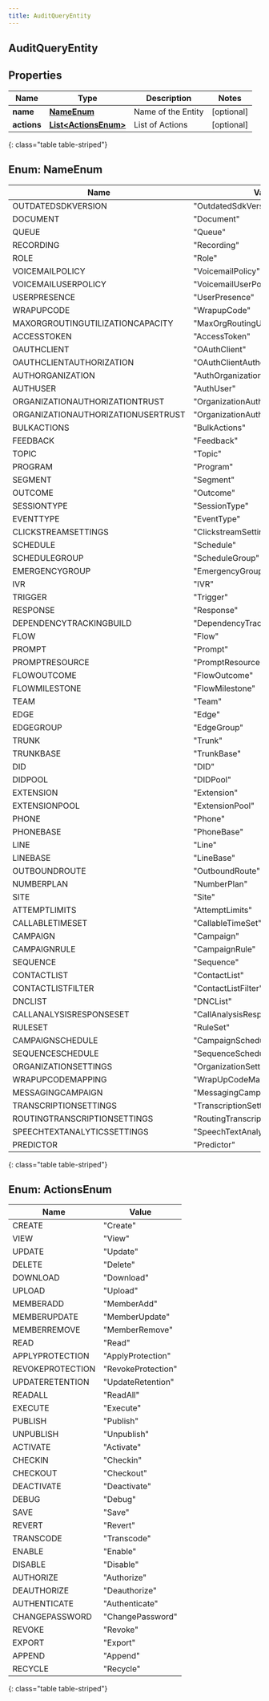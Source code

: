 ```yaml
---
title: AuditQueryEntity
---
```

## AuditQueryEntity


## Properties

| Name | Type | Description | Notes |
| ------------ | ------------- | ------------- | ------------- |
| **name** | [**NameEnum**](#NameEnum)<!----> | Name of the Entity |  [optional] |
| **actions** | <!---->[**List&lt;ActionsEnum&gt;**](#ActionsEnum)<!----> | List of Actions |  [optional] |
{: class="table table-striped"}


<a name="NameEnum"></a>

## Enum: NameEnum

| Name | Value |
| ---- | ----- |
| OUTDATEDSDKVERSION | &quot;OutdatedSdkVersion&quot; |
| DOCUMENT | &quot;Document&quot; |
| QUEUE | &quot;Queue&quot; |
| RECORDING | &quot;Recording&quot; |
| ROLE | &quot;Role&quot; |
| VOICEMAILPOLICY | &quot;VoicemailPolicy&quot; |
| VOICEMAILUSERPOLICY | &quot;VoicemailUserPolicy&quot; |
| USERPRESENCE | &quot;UserPresence&quot; |
| WRAPUPCODE | &quot;WrapupCode&quot; |
| MAXORGROUTINGUTILIZATIONCAPACITY | &quot;MaxOrgRoutingUtilizationCapacity&quot; |
| ACCESSTOKEN | &quot;AccessToken&quot; |
| OAUTHCLIENT | &quot;OAuthClient&quot; |
| OAUTHCLIENTAUTHORIZATION | &quot;OAuthClientAuthorization&quot; |
| AUTHORGANIZATION | &quot;AuthOrganization&quot; |
| AUTHUSER | &quot;AuthUser&quot; |
| ORGANIZATIONAUTHORIZATIONTRUST | &quot;OrganizationAuthorizationTrust&quot; |
| ORGANIZATIONAUTHORIZATIONUSERTRUST | &quot;OrganizationAuthorizationUserTrust&quot; |
| BULKACTIONS | &quot;BulkActions&quot; |
| FEEDBACK | &quot;Feedback&quot; |
| TOPIC | &quot;Topic&quot; |
| PROGRAM | &quot;Program&quot; |
| SEGMENT | &quot;Segment&quot; |
| OUTCOME | &quot;Outcome&quot; |
| SESSIONTYPE | &quot;SessionType&quot; |
| EVENTTYPE | &quot;EventType&quot; |
| CLICKSTREAMSETTINGS | &quot;ClickstreamSettings&quot; |
| SCHEDULE | &quot;Schedule&quot; |
| SCHEDULEGROUP | &quot;ScheduleGroup&quot; |
| EMERGENCYGROUP | &quot;EmergencyGroup&quot; |
| IVR | &quot;IVR&quot; |
| TRIGGER | &quot;Trigger&quot; |
| RESPONSE | &quot;Response&quot; |
| DEPENDENCYTRACKINGBUILD | &quot;DependencyTrackingBuild&quot; |
| FLOW | &quot;Flow&quot; |
| PROMPT | &quot;Prompt&quot; |
| PROMPTRESOURCE | &quot;PromptResource&quot; |
| FLOWOUTCOME | &quot;FlowOutcome&quot; |
| FLOWMILESTONE | &quot;FlowMilestone&quot; |
| TEAM | &quot;Team&quot; |
| EDGE | &quot;Edge&quot; |
| EDGEGROUP | &quot;EdgeGroup&quot; |
| TRUNK | &quot;Trunk&quot; |
| TRUNKBASE | &quot;TrunkBase&quot; |
| DID | &quot;DID&quot; |
| DIDPOOL | &quot;DIDPool&quot; |
| EXTENSION | &quot;Extension&quot; |
| EXTENSIONPOOL | &quot;ExtensionPool&quot; |
| PHONE | &quot;Phone&quot; |
| PHONEBASE | &quot;PhoneBase&quot; |
| LINE | &quot;Line&quot; |
| LINEBASE | &quot;LineBase&quot; |
| OUTBOUNDROUTE | &quot;OutboundRoute&quot; |
| NUMBERPLAN | &quot;NumberPlan&quot; |
| SITE | &quot;Site&quot; |
| ATTEMPTLIMITS | &quot;AttemptLimits&quot; |
| CALLABLETIMESET | &quot;CallableTimeSet&quot; |
| CAMPAIGN | &quot;Campaign&quot; |
| CAMPAIGNRULE | &quot;CampaignRule&quot; |
| SEQUENCE | &quot;Sequence&quot; |
| CONTACTLIST | &quot;ContactList&quot; |
| CONTACTLISTFILTER | &quot;ContactListFilter&quot; |
| DNCLIST | &quot;DNCList&quot; |
| CALLANALYSISRESPONSESET | &quot;CallAnalysisResponseSet&quot; |
| RULESET | &quot;RuleSet&quot; |
| CAMPAIGNSCHEDULE | &quot;CampaignSchedule&quot; |
| SEQUENCESCHEDULE | &quot;SequenceSchedule&quot; |
| ORGANIZATIONSETTINGS | &quot;OrganizationSettings&quot; |
| WRAPUPCODEMAPPING | &quot;WrapUpCodeMapping&quot; |
| MESSAGINGCAMPAIGN | &quot;MessagingCampaign&quot; |
| TRANSCRIPTIONSETTINGS | &quot;TranscriptionSettings&quot; |
| ROUTINGTRANSCRIPTIONSETTINGS | &quot;RoutingTranscriptionSettings&quot; |
| SPEECHTEXTANALYTICSSETTINGS | &quot;SpeechTextAnalyticsSettings&quot; |
| PREDICTOR | &quot;Predictor&quot; |
{: class="table table-striped"}


<a name="ActionsEnum"></a>

## Enum: ActionsEnum

| Name | Value |
| ---- | ----- |
| CREATE | &quot;Create&quot; |
| VIEW | &quot;View&quot; |
| UPDATE | &quot;Update&quot; |
| DELETE | &quot;Delete&quot; |
| DOWNLOAD | &quot;Download&quot; |
| UPLOAD | &quot;Upload&quot; |
| MEMBERADD | &quot;MemberAdd&quot; |
| MEMBERUPDATE | &quot;MemberUpdate&quot; |
| MEMBERREMOVE | &quot;MemberRemove&quot; |
| READ | &quot;Read&quot; |
| APPLYPROTECTION | &quot;ApplyProtection&quot; |
| REVOKEPROTECTION | &quot;RevokeProtection&quot; |
| UPDATERETENTION | &quot;UpdateRetention&quot; |
| READALL | &quot;ReadAll&quot; |
| EXECUTE | &quot;Execute&quot; |
| PUBLISH | &quot;Publish&quot; |
| UNPUBLISH | &quot;Unpublish&quot; |
| ACTIVATE | &quot;Activate&quot; |
| CHECKIN | &quot;Checkin&quot; |
| CHECKOUT | &quot;Checkout&quot; |
| DEACTIVATE | &quot;Deactivate&quot; |
| DEBUG | &quot;Debug&quot; |
| SAVE | &quot;Save&quot; |
| REVERT | &quot;Revert&quot; |
| TRANSCODE | &quot;Transcode&quot; |
| ENABLE | &quot;Enable&quot; |
| DISABLE | &quot;Disable&quot; |
| AUTHORIZE | &quot;Authorize&quot; |
| DEAUTHORIZE | &quot;Deauthorize&quot; |
| AUTHENTICATE | &quot;Authenticate&quot; |
| CHANGEPASSWORD | &quot;ChangePassword&quot; |
| REVOKE | &quot;Revoke&quot; |
| EXPORT | &quot;Export&quot; |
| APPEND | &quot;Append&quot; |
| RECYCLE | &quot;Recycle&quot; |
{: class="table table-striped"}



